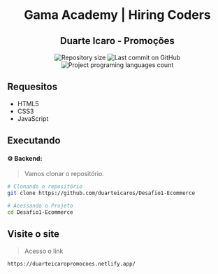 <h1 align="center">Gama Academy | Hiring Coders</h1>
<h2 align="center">Duarte Icaro - Promoções</h2>

<p align="center">
  <img alt="Repository size" src="https://img.shields.io/github/repo-size/duarteicaros/Desafio1-Ecommerce?color=blue">
  <img alt="Last commit on GitHub" src="https://img.shields.io/github/last-commit/duarteicaros/Desafio1-Ecommerce?color=blue">
  <img alt="Project programing languages count" src="https://img.shields.io/github/languages/count/duarteicaros/Desafio1-Ecommerce?color=blue">
</p>


## Requesitos

<ul>
    <li>HTML5</li>
    <li>CSS3</li>    
    <li>JavaScript</li>
</ul>

## Executando

#### :gear: Backend:
> Vamos clonar o repositório.
```sh
# Clonando o repositório
git clone https://github.com/duarteicaros/Desafio1-Ecommerce

# Acessando o Projeto
cd Desafio1-Ecommerce

```

## Visite o site

> Acesso o link
```sh
https://duarteicaropromocoes.netlify.app/

```

